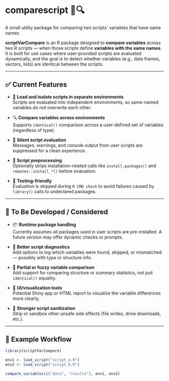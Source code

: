 # comparescript 📄🔍
A small utility package for comparing two scripts' variables that have same names

**scriptVarCompare** is an R package designed to **compare variables** across two R scripts — when those scripts define **variables with the same names**. It is built for use cases where user-provided scripts are evaluated dynamically, and the goal is to detect whether variables (e.g., data frames, vectors, lists) are identical between the scripts.

---

## ✅ Current Features

- 📂 **Load and isolate scripts in separate environments**  
  Scripts are evaluated into independent environments, so same-named variables do not overwrite each other.

- 🔍 **Compare variables across environments**  
  Supports `identical()` comparison across a user-defined set of variables (regardless of type).

- 🤫 **Silent script evaluation**  
  Messages, warnings, and console output from user scripts are suppressed for a clean experience.

- 🚫 **Script preprocessing**  
  Optionally strips installation-related calls like `install.packages()` and `remotes::install_*()` before evaluation.

- 🧪 **Testing-friendly**  
  Evaluation is skipped during `R CMD check` to avoid failures caused by `library()` calls to undeclared packages.

---

## 🚧 To Be Developed / Considered

- 📦 **Runtime package handling**  
  Currently assumes all packages used in user scripts are pre-installed. A future version may offer dynamic checks or prompts.

- 📜 **Better script diagnostics**  
  Add options to log which variables were found, skipped, or mismatched — possibly with type or structure info.

- 🔧 **Partial or fuzzy variable comparison**  
  Add support for comparing structure or summary statistics, not just `identical()` equality.

- 👀 **UI/visualization tools**  
  Potential Shiny app or HTML report to visualize the variable differences more clearly.

- 🧹 **Stronger script sanitization**  
  Strip or sandbox other unsafe side effects (file writes, drive downloads, etc.).

---

## 🔄 Example Workflow

```r
library(scriptVarCompare)

env1 <- load_script("script_a.R")
env2 <- load_script("script_b.R")

compare_variables(c("data", "results"), env1, env2)
